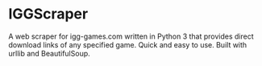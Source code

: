 # IGGScraper
A web scraper for igg-games.com written in Python 3 that provides direct download links of any specified game. 
Quick and easy to use. Built with urllib and BeautifulSoup. 
